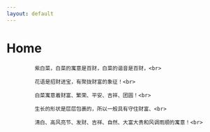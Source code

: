 ```yaml
---
layout: default
---
```


# Home

             紫白菜，白菜的寓意是百财，白菜的谐音是百财，<br> 
             
             花语是招财进宝，有聚拢财富的象征！<br> 
             
             白菜寓意着财富、繁荣、平安、吉祥、团圆！<br> 
             
             生长的形状是层层包裹的，所以一般具有守住财富、<br> 
             
             清白、高风亮节、发财、吉祥、自然、大富大贵和风调雨顺的寓意！<br> 
